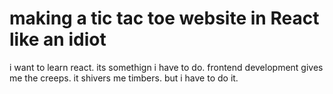 # making a tic tac toe website in React like an idiot
i want to learn react. its somethign i have to do. frontend development gives me the creeps. it shivers me timbers. but i have to do it. 